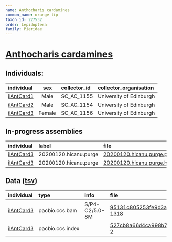 ```yaml
---
name: Anthocharis cardamines
common_name: orange tip
taxon_id: 227532
order: Lepidoptera
family: Pieridae
---
```


# [Anthocharis cardamines](https://www.ebi.ac.uk/ena/data/taxonomy/v1/taxon/tax-id/227532)

## Individuals:

| individual | sex | collector_id | collector_organisation |
| :--------- | :-: | :----------- | :--------------------- |
| [ilAntCard1](ilAntCard1.md) | Male | SC_AC_1155 | University of Edinburgh |
| [ilAntCard2](ilAntCard2.md) | Male | SC_AC_1154 | University of Edinburgh |
| [ilAntCard3](ilAntCard3.md) | Female | SC_AC_1156 | University of Edinburgh |

## In-progress assemblies

| individual | label | file |
| :--------- | :---- | :--- |
| [ilAntCard3](ilAntCard3.md) | 20200120.hicanu.purge | [20200120.hicanu.purge.prim.fasta.gz](https://darwin.cog.sanger.ac.uk/insects/Anthocharis_cardamines/ilAntCard3/assemblies/working/20200120.hicanu.purge/20200120.hicanu.purge.prim.fasta.gz) |
| [ilAntCard3](ilAntCard3.md) | 20200120.hicanu.purge | [20200120.hicanu.purge.htig.fasta.gz](https://darwin.cog.sanger.ac.uk/insects/Anthocharis_cardamines/ilAntCard3/assemblies/working/20200120.hicanu.purge/20200120.hicanu.purge.htig.fasta.gz) |

## Data ([tsv](Anthocharis_cardamines_data.tsv))

| individual | type | info | file |
| :--------- | :--- | :--- | :--- |
| [ilAntCard3](ilAntCard3.md) | pacbio.ccs.bam | S/P4-C2/5.0-8M | [95131c805253fe9d3a6b6bdd7f2fe7b9-1318](https://darwin.cog.sanger.ac.uk/insects/Anthocharis_cardamines/ilAntCard3/genomic_data/pacbio/m64094_191206_173655.ccs.bam) |
| [ilAntCard3](ilAntCard3.md) | pacbio.ccs.index |  | [527cb8a66d4ca998b7d6ee9723f77be7-2](https://darwin.cog.sanger.ac.uk/insects/Anthocharis_cardamines/ilAntCard3/genomic_data/pacbio/m64094_191206_173655.ccs.bam.pbi) |
